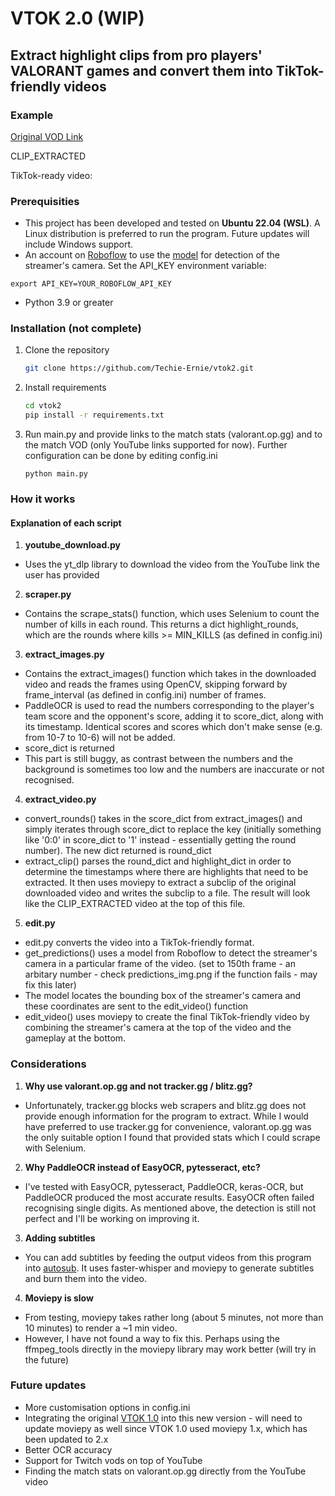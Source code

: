 # VTOK 2.0 (WIP)

## Extract highlight clips from pro players' VALORANT games and convert them into TikTok-friendly videos

### Example
[Original VOD Link](https://www.youtube.com/watch?v=dWUe6yjbxv4)


CLIP_EXTRACTED


TikTok-ready video:




### Prerequisities
- This project has been developed and tested on **Ubuntu 22.04 (WSL)**. A Linux distribution is preferred to run the program. Future updates will include Windows support. 
- An account on [Roboflow](roboflow.com) to use the [model](https://universe.roboflow.com/clipsfail/streamer-webcams) for detection of the streamer's camera. Set the API_KEY environment variable: 
```
export API_KEY=YOUR_ROBOFLOW_API_KEY
```
- Python 3.9 or greater


### Installation (not complete)
1. Clone the repository
    ```bash
    git clone https://github.com/Techie-Ernie/vtok2.git
    ```
2. Install requirements 
    ```bash
    cd vtok2
    pip install -r requirements.txt
    ```
3. Run main.py and provide links to the match stats (valorant.op.gg) and to the match VOD (only YouTube links supported for now). Further configuration can be done by editing config.ini

    ```
    python main.py
    ```

### How it works
#### Explanation of each script 
1. **youtube_download.py**
- Uses the yt_dlp library to download the video from the YouTube link the user has provided 
2. **scraper.py**
- Contains the scrape_stats() function, which uses Selenium to count the number of kills in each round. This returns a dict highlight_rounds, which are the rounds where kills >= MIN_KILLS (as defined in config.ini)
3. **extract_images.py**
- Contains the extract_images() function which takes in the downloaded video and reads the frames using OpenCV, skipping forward by frame_interval (as defined in config.ini) number of frames. 
- PaddleOCR is used to read the numbers corresponding to the player's team score and the opponent's score, adding it to score_dict, along with its timestamp. Identical scores and scores which don't make sense (e.g. from 10-7 to 10-6) will not be added.
- score_dict is returned
- This part is still buggy, as contrast between the numbers and the background is sometimes too low and the numbers are inaccurate or not recognised.

4. **extract_video.py**
- convert_rounds() takes in the score_dict from extract_images() and simply iterates through score_dict to replace the key (initially something like '0:0' in score_dict to '1' instead - essentially getting the round number). The new dict returned is round_dict
- extract_clip() parses the round_dict and highlight_dict in order to determine the timestamps where there are highlights that need to be extracted. It then uses moviepy to extract a subclip of the original downloaded video and writes the subclip to a file. The result will look like the CLIP_EXTRACTED video at the top of this file. 

5. **edit.py**
- edit.py converts the video into a TikTok-friendly format. 
- get_predictions() uses a model from Roboflow to detect the streamer's camera in a particular frame of the video. (set to 150th frame - an arbitary number - check predictions_img.png if the function fails - may fix this later)
- The model locates the bounding box of the streamer's camera and these coordinates are sent to the edit_video() function
- edit_video() uses moviepy to create the final TikTok-friendly video by combining the streamer's camera at the top of the video and the gameplay at the bottom.

### Considerations
1. **Why use valorant.op.gg and not tracker.gg / blitz.gg?**
- Unfortunately, tracker.gg blocks web scrapers and blitz.gg does not provide enough information for the program to extract. While I would have preferred to use tracker.gg for convenience, valorant.op.gg was the only suitable option I found that provided stats which I could scrape with Selenium. 

2. **Why PaddleOCR instead of EasyOCR, pytesseract, etc?**
- I've tested with EasyOCR, pytesseract, PaddleOCR, keras-OCR, but PaddleOCR produced the most accurate results. EasyOCR often failed recognising single digits. As mentioned above, the detection is still not perfect and I'll be working on improving it. 

3. **Adding subtitles** 
- You can add subtitles by feeding the output videos from this program into [autosub](https://github.com/Techie-Ernie/autosub). It uses faster-whisper and moviepy to generate subtitles and burn them into the video. 

4. **Moviepy is slow** 
- From testing, moviepy takes rather long (about 5 minutes, not more than 10 minutes) to render a ~1 min video. 
- However, I have not found a way to fix this. Perhaps using the ffmpeg_tools directly in the moviepy library may work better (will try in the future)


### Future updates
- More customisation options in config.ini
- Integrating the original [VTOK 1.0](https://github.com/Techie-Ernie/vtok) into this new version - will need to update moviepy as well since VTOK 1.0 used moviepy 1.x, which has been updated to 2.x 
- Better OCR accuracy 
- Support for Twitch vods on top of YouTube
- Finding the match stats on valorant.op.gg directly from the YouTube video